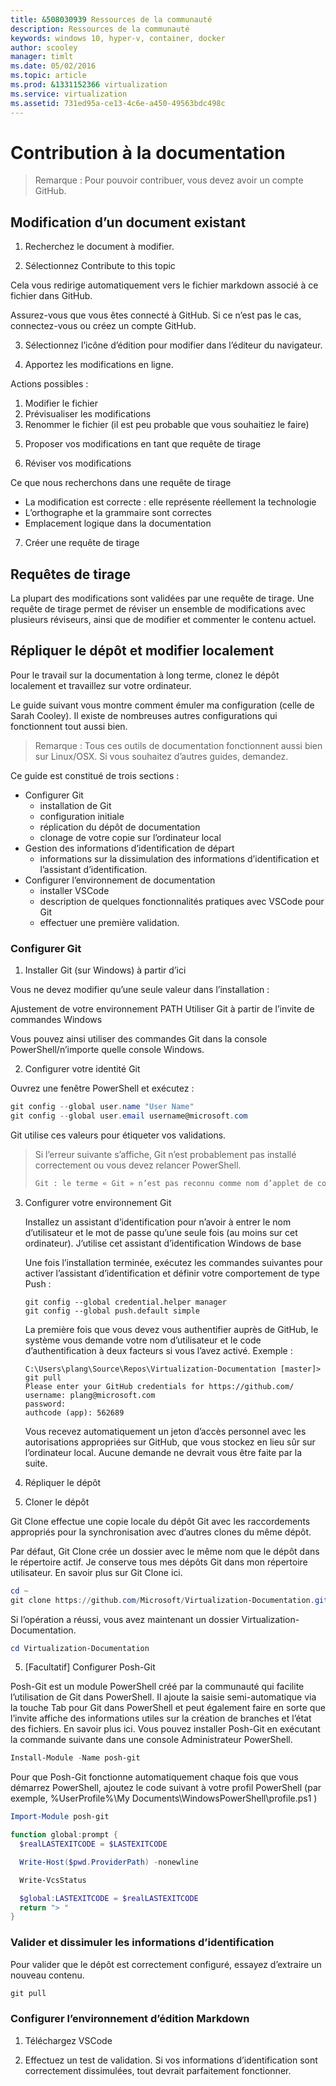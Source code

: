 ```yaml
---
title: &508030939 Ressources de la communauté
description: Ressources de la communauté
keywords: windows 10, hyper-v, container, docker
author: scooley
manager: timlt
ms.date: 05/02/2016
ms.topic: article
ms.prod: &1331152366 virtualization
ms.service: virtualization
ms.assetid: 731ed95a-ce13-4c6e-a450-49563bdc498c
---
```


# Contribution à la documentation

> <g id="1" ctype="x-strong">Remarque :</g> Pour pouvoir contribuer, vous devez avoir un compte <g id="3CapsExtId1" ctype="x-link"><g id="3CapsExtId2" ctype="x-linkText">GitHub</g><g id="3CapsExtId3" ctype="x-title"></g></g>.

## Modification d’un document existant

1. Recherchez le document à modifier.

2. Sélectionnez <g id="2" ctype="x-strong">Contribute to this topic</g>  
  <g id="1" ctype="x-linkText"></g>

  Cela vous redirige automatiquement vers le fichier markdown associé à ce fichier dans GitHub.

  Assurez-vous que vous êtes connecté à GitHub. Si ce n’est pas le cas, connectez-vous ou créez un compte GitHub.

  <g id="1" ctype="x-linkText"></g>

3. Sélectionnez l’icône d’édition pour modifier dans l’éditeur du navigateur.

  <g id="1" ctype="x-linkText"></g>

4. Apportez les modifications en ligne.

  Actions possibles :
  1. Modifier le fichier
  2. Prévisualiser les modifications
  3. Renommer le fichier (il est peu probable que vous souhaitiez le faire)

  <g id="1" ctype="x-linkText"></g>

5. Proposer vos modifications en tant que requête de tirage

  <g id="1" ctype="x-linkText"></g>

6. Réviser vos modifications

  <g id="1" ctype="x-strong">Ce que nous recherchons dans une requête de tirage</g>
  * La modification est correcte : elle représente réellement la technologie
  * L’orthographe et la grammaire sont correctes
  * Emplacement logique dans la documentation

  <g id="1" ctype="x-linkText"></g>

7. Créer une <g id="2CapsExtId1" ctype="x-link"><g id="2CapsExtId2" ctype="x-linkText">requête de tirage</g><g id="2CapsExtId3" ctype="x-title"></g></g>

## Requêtes de tirage

La plupart des modifications sont validées par une requête de tirage. Une requête de tirage permet de réviser un ensemble de modifications avec plusieurs réviseurs, ainsi que de modifier et commenter le contenu actuel.


## Répliquer le dépôt et modifier localement

Pour le travail sur la documentation à long terme, clonez le dépôt localement et travaillez sur votre ordinateur.

Le guide suivant vous montre comment émuler ma configuration (celle de Sarah Cooley). Il existe de nombreuses autres configurations qui fonctionnent tout aussi bien.

> <g id="1" ctype="x-strong">Remarque :</g> Tous ces outils de documentation fonctionnent aussi bien sur Linux/OSX. Si vous souhaitez d’autres guides, demandez.

Ce guide est constitué de trois sections :
* <g id="1CapsExtId1" ctype="x-link"><g id="1CapsExtId2" ctype="x-linkText">Configurer Git</g><g id="1CapsExtId3" ctype="x-title"></g></g>
  * installation de Git
  * configuration initiale
  * réplication du dépôt de documentation
  * clonage de votre copie sur l’ordinateur local
* <g id="1CapsExtId1" ctype="x-link"><g id="1CapsExtId2" ctype="x-linkText">Gestion des informations d’identification de départ</g><g id="1CapsExtId3" ctype="x-title"></g></g>
  * informations sur la dissimulation des informations d’identification et l’assistant d’identification.
* <g id="1CapsExtId1" ctype="x-link"><g id="1CapsExtId2" ctype="x-linkText">Configurer l’environnement de documentation</g><g id="1CapsExtId3" ctype="x-title"></g></g>
  * installer VSCode
  * description de quelques fonctionnalités pratiques avec VSCode pour Git
  * effectuer une première validation.

### Configurer Git

1. Installer Git (sur Windows) à partir d’<g id="2CapsExtId1" ctype="x-link"><g id="2CapsExtId2" ctype="x-linkText">ici</g><g id="2CapsExtId3" ctype="x-title"></g></g>

  Vous ne devez modifier qu’une seule valeur dans l’installation :

  <g id="1" ctype="x-strong">Ajustement de votre environnement PATH</g>
  Utiliser Git à partir de l’invite de commandes Windows

  <g id="1" ctype="x-linkText"></g>

  Vous pouvez ainsi utiliser des commandes Git dans la console PowerShell/n’importe quelle console Windows.

2. Configurer votre identité Git

  Ouvrez une fenêtre PowerShell et exécutez :

  ``` PowerShell
  git config --global user.name "User Name"
  git config --global user.email username@microsoft.com
  ```

  Git utilise ces valeurs pour étiqueter vos validations.

> Si l’erreur suivante s’affiche, Git n’est probablement pas installé correctement ou vous devez relancer PowerShell.
>    ``` PowerShell
>    Git : le terme « Git » n’est pas reconnu comme nom d’applet de commande, fonction, fichier de script ou programme exécutable. Vérifiez l’orthographe du nom, ou si un chemin existe, vérifiez qu’il est correct et réessayez.
>    ```

3. Configurer votre environnement Git

   Installez un assistant d’identification pour n’avoir à entrer le nom d’utilisateur et le mot de passe qu’une seule fois (au moins sur cet ordinateur).
   J’utilise cet <g id="2CapsExtId1" ctype="x-link"><g id="2CapsExtId2" ctype="x-linkText">assistant d’identification Windows</g><g id="2CapsExtId3" ctype="x-title"></g></g> de base

   Une fois l’installation terminée, exécutez les commandes suivantes pour activer l’assistant d’identification et définir votre comportement de type Push :
   ```
   git config --global credential.helper manager
   git config --global push.default simple
   ```

   La première fois que vous devez vous authentifier auprès de GitHub, le système vous demande votre nom d’utilisateur et le code d’authentification à deux facteurs si vous l’avez activé.
   Exemple :
   ```
   C:\Users\plang\Source\Repos\Virtualization-Documentation [master]> git pull
   Please enter your GitHub credentials for https://github.com/
   username: plang@microsoft.com
   password:
   authcode (app): 562689
   ```
   Vous recevez automatiquement un <g id="2CapsExtId1" ctype="x-link"><g id="2CapsExtId2" ctype="x-linkText">jeton d’accès personnel</g><g id="2CapsExtId3" ctype="x-title"></g></g> avec les autorisations appropriées sur GitHub,
   que vous stockez en lieu sûr sur l’ordinateur local. Aucune demande ne devrait vous être faite par la suite.

4. Répliquer le dépôt

5. Cloner le dépôt

  Git Clone effectue une copie locale du dépôt Git avec les raccordements appropriés pour la synchronisation avec d’autres clones du même dépôt.

  Par défaut, Git Clone crée un dossier avec le même nom que le dépôt dans le répertoire actif. Je conserve tous mes dépôts Git dans mon répertoire utilisateur. En savoir plus sur Git Clone <g id="2CapsExtId1" ctype="x-link"><g id="2CapsExtId2" ctype="x-linkText">ici</g><g id="2CapsExtId3" ctype="x-title"></g></g>.

  ``` PowerShell
  cd ~
  git clone https://github.com/Microsoft/Virtualization-Documentation.git
  ```

  Si l’opération a réussi, vous avez maintenant un dossier <g id="2" ctype="x-code">Virtualization-Documentation</g>.

  ``` PowerShell
  cd Virtualization-Documentation
  ```

5. [Facultatif] Configurer Posh-Git

  Posh-Git est un module PowerShell créé par la communauté qui facilite l’utilisation de Git dans PowerShell. Il ajoute la saisie semi-automatique via la touche Tab pour Git dans PowerShell et peut également faire en sorte que l’invite affiche des informations utiles sur la création de branches et l’état des fichiers. En savoir plus <g id="2CapsExtId1" ctype="x-link"><g id="2CapsExtId2" ctype="x-linkText">ici</g><g id="2CapsExtId3" ctype="x-title"></g></g>. Vous pouvez installer Posh-Git en exécutant la commande suivante dans une console Administrateur PowerShell.

  ``` PowerShell
  Install-Module -Name posh-git
  ```

  Pour que Posh-Git fonctionne automatiquement chaque fois que vous démarrez PowerShell, ajoutez le code suivant à votre profil PowerShell (par exemple, <g id="2" ctype="x-code">%UserProfile%\My Documents\WindowsPowerShell\profile.ps1 </g>)

  ``` PowerShell
  Import-Module posh-git

  function global:prompt {
    $realLASTEXITCODE = $LASTEXITCODE

    Write-Host($pwd.ProviderPath) -nonewline

    Write-VcsStatus

    $global:LASTEXITCODE = $realLASTEXITCODE
    return "> "
  }
  ```

### Valider et dissimuler les informations d’identification

  Pour valider que le dépôt est correctement configuré, essayez d’extraire un nouveau contenu.

  ``` PowerShell
  git pull
  ```


### Configurer l’environnement d’édition Markdown

1. Téléchargez VSCode

6. Effectuez un test de validation. Si vos informations d’identification sont correctement dissimulées, tout devrait parfaitement fonctionner.









<!--HONumber=May16_HO1-->


